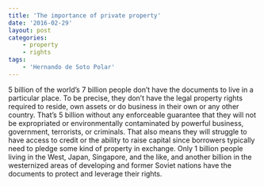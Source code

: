 ```yaml
---
title: 'The importance of private property'
date: '2016-02-29'
layout: post
categories:
    - property
    - rights
tags:
    - 'Hernando de Soto Polar'
---
```


5 billion of the world’s 7 billion people don’t have the documents to live in a particular place. To be precise, they don’t have the legal property rights required to reside, own assets or do business in their own or any other country. That’s 5 billion without any enforceable guarantee that they will not be expropriated or environmentally contaminated by powerful business, government, terrorists, or criminals. That also means they will struggle to have access to credit or the ability to raise capital since borrowers typically need to pledge some kind of property in exchange. Only 1 billion people living in the West, Japan, Singapore, and the like, and another billion in the westernized areas of developing and former Soviet nations have the documents to protect and leverage their rights.